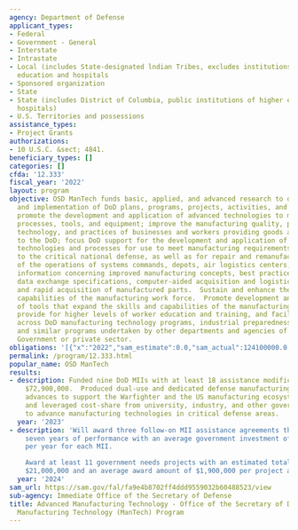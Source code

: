 ```yaml
---
agency: Department of Defense
applicant_types:
- Federal
- Government - General
- Interstate
- Intrastate
- Local (includes State-designated lndian Tribes, excludes institutions of higher
  education and hospitals
- Sponsored organization
- State
- State (includes District of Columbia, public institutions of higher education and
  hospitals)
- U.S. Territories and possessions
assistance_types:
- Project Grants
authorizations:
- 10 U.S.C. &sect; 4841.
beneficiary_types: []
categories: []
cfda: '12.333'
fiscal_year: '2022'
layout: program
objective: OSD ManTech funds basic, applied, and advanced research to direct the development
  and implementation of DoD plans, programs, projects, activities, and policies that
  promote the development and application of advanced technologies to manufacturing
  processes, tools, and equipment; improve the manufacturing quality, productivity,
  technology, and practices of businesses and workers providing goods and services
  to the DoD; focus DoD support for the development and application of advanced manufacturing
  technologies and processes for use to meet manufacturing requirements that are essential
  to the critical national defense, as well as for repair and remanufacturing in support
  of the operations of systems commands, depots, air logistics centers, and shipyards.  Disseminate
  information concerning improved manufacturing concepts, best practices, product
  data exchange specifications, computer-aided acquisition and logistics support,
  and rapid acquisition of manufactured parts.  Sustain and enhance the skills and
  capabilities of the manufacturing work force.  Promote development and dissemination
  of tools that expand the skills and capabilities of the manufacturing work force,
  provide for higher levels of worker education and training, and facilitate coordination
  across DoD manufacturing technology programs, industrial preparedness programs,
  and similar programs undertaken by other departments and agencies of the Federal
  Government or private sector.
obligations: '[{"x":"2022","sam_estimate":0.0,"sam_actual":124100000.0,"usa_spending_actual":0.0},{"x":"2023","sam_estimate":471420000.0,"sam_actual":0.0,"usa_spending_actual":0.0},{"x":"2024","sam_estimate":83140000.0,"sam_actual":0.0,"usa_spending_actual":0.0}]'
permalink: /program/12.333.html
popular_name: OSD ManTech
results:
- description: Funded nine DoD MIIs with at least 18 assistance modifications totaling
    $72,900,000.  Produced dual-use and dedicated defense manufacturing technology
    advances to support the Warfighter and the US manufacturing ecosystem.  MIIs assembled
    and leveraged cost-share from university, industry, and other government partners
    to advance manufacturing technologies in critical defense areas.
  year: '2023'
- description: 'Will award three follow-on MII assistance agreements that average
    seven years of performance with an average government investment of $5,600,000
    per year for each MII.

    Award at least 11 government needs projects with an estimated total amount of
    $21,000,000 and an average award amount of $1,900,000 per project award.'
  year: '2024'
sam_url: https://sam.gov/fal/fa9e4b8702ff4ddd9559032b60488523/view
sub-agency: Immediate Office of the Secretary of Defense
title: Advanced Manufacturing Technology - Office of the Secretary of Defense (OSD),
  Manufacturing Technology (ManTech) Program
---
```

